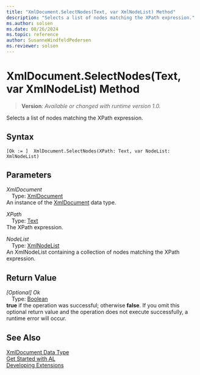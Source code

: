```yaml
---
title: "XmlDocument.SelectNodes(Text, var XmlNodeList) Method"
description: "Selects a list of nodes matching the XPath expression."
ms.author: solsen
ms.date: 08/26/2024
ms.topic: reference
author: SusanneWindfeldPedersen
ms.reviewer: solsen
---
```

[//]: # (START>DO_NOT_EDIT)
[//]: # (IMPORTANT:Do not edit any of the content between here and the END>DO_NOT_EDIT.)
[//]: # (Any modifications should be made in the .xml files in the ModernDev repo.)
# XmlDocument.SelectNodes(Text, var XmlNodeList) Method
> **Version**: _Available or changed with runtime version 1.0._

Selects a list of nodes matching the XPath expression.


## Syntax
```AL
[Ok := ]  XmlDocument.SelectNodes(XPath: Text, var NodeList: XmlNodeList)
```
## Parameters
*XmlDocument*  
&emsp;Type: [XmlDocument](xmldocument-data-type.md)  
An instance of the [XmlDocument](xmldocument-data-type.md) data type.  

*XPath*  
&emsp;Type: [Text](../text/text-data-type.md)  
The XPath expression.  

*NodeList*  
&emsp;Type: [XmlNodeList](../xmlnodelist/xmlnodelist-data-type.md)  
An XmlNodeList containing a collection of nodes matching the XPath expression.  


## Return Value
*[Optional] Ok*  
&emsp;Type: [Boolean](../boolean/boolean-data-type.md)  
**true** if the operation was successful; otherwise **false**.   If you omit this optional return value and the operation does not execute successfully, a runtime error will occur.  


[//]: # (IMPORTANT: END>DO_NOT_EDIT)
## See Also
[XmlDocument Data Type](xmldocument-data-type.md)  
[Get Started with AL](../../devenv-get-started.md)  
[Developing Extensions](../../devenv-dev-overview.md)